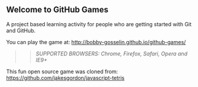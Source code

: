 ## Welcome to GitHub Games

A project based learning activity for people who are getting started with Git and GitHub.

You can play the game at: http://bobby-gosselin.github.io/github-games/

>> _*SUPPORTED BROWSERS*: Chrome, Firefox, Safari, Opera and IE9+_

This fun open source game was cloned from: https://github.com/jakesgordon/javascript-tetris
